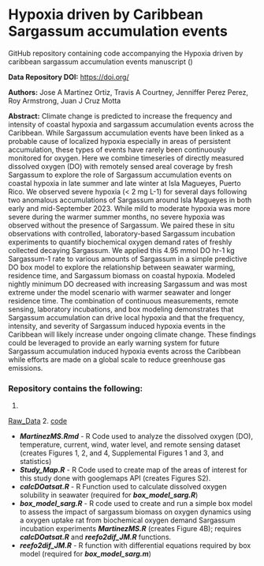 # Hypoxia driven by Caribbean Sargassum accumulation events

GitHub repository containing code accompanying the Hypoxia driven by caribbean sargassum accumulation events manuscript ()

**Data Repository DOI:** 
https://doi.org/


**Authors:** Jose A Martinez Ortiz, Travis A Courtney, Jenniffer Perez Perez, Roy Armstrong, Juan J Cruz Motta

**Abstract:** Climate change is predicted to increase the frequency and intensity of coastal hypoxia and sargassum accumulation events across the Caribbean. While Sargassum accumulation events have been linked as a probable cause of localized hypoxia especially in areas of persistent accumulation, these types of events have rarely been continuously monitored for oxygen. Here we combine timeseries of directly measured dissolved oxygen (DO) with remotely sensed areal coverage by fresh Sargassum to explore the role of Sargassum accumulation events on coastal hypoxia in late summer and late winter at Isla Magueyes, Puerto Rico. We observed severe hypoxia (< 2 mg L-1) for several days following two anomalous accumulations of Sargassum around Isla Magueyes in both early and mid-September 2023. While mild to moderate hypoxia was more severe during the warmer summer months, no severe hypoxia was observed without the presence of Sargassum. We paired these in situ observations with controlled, laboratory-based Sargassum incubation experiments to quantify biochemical oxygen demand rates of freshly collected decaying Sargassum. We applied this 4.95 mmol DO hr-1 kg Sargassum-1 rate to various amounts of Sargassum in a simple predictive DO box model to explore the relationship between seawater warming, residence time, and Sargassum biomass on coastal hypoxia. Modeled nightly minimum DO decreased with increasing Sargassum and was most extreme under the model scenario with warmer seawater and longer residence time. The combination of continuous measurements, remote sensing, laboratory incubations, and box modeling demonstrates that Sargassum accumulation can drive local hypoxia and that the frequency, intensity, and severity of Sargassum induced hypoxia events in the Caribbean will likely increase under ongoing climate change. These findings could be leveraged to provide an early warning system for future Sargassum accumulation induced hypoxia events across the Caribbean while efforts are made on a global scale to reduce greenhouse gas emissions.

### Repository contains the following:

1. 
  [Raw_Data](https://github.com/apezner/GlobalReefOxygen/tree/master/Raw_Data) 
2.
  [code](https://github.com/apezner/GlobalReefOxygen/tree/master/code)
  * ***MartinezMS.Rmd*** - R Code used to analyze the dissolved oxygen (DO), temperature, current, wind, water level, and remote sensing dataset  (creates Figures 1, 2, and 4, Supplemental Figures 1 and 3, and statistics)
  * ***Study_Map.R*** - R Code used to create map of the areas of interest for this study done with googlemaps API (creates Figures S2).
  * ***calcDOatsat.R*** - R Function used to calculate dissolved oxygen solubility in seawater (required for ***box_model_sarg.R***)
  * ***box_model_sarg.R*** - R code used to create and run a simple box model to assess the impact of sargassum biomass on oxygen dynamics using a oxygen uptake rat from biochemical oxygen demand Sargassum incubation experiments ***MartinezMS.R*** (creates Figure 4B); requires ***calcDOatsat.R*** and ***reefo2dif_JM.R*** functions.
  * ***reefo2dif_JM.R*** - R function with differential equations required by box model (required for ***box_model_sarg.m***)
